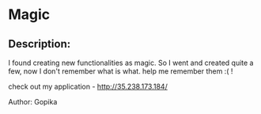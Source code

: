 
# Magic
## Description:
I found creating new functionalities as magic. So I went and created quite a few, now I don't remember what is what. help me remember them :( !

check out my application - http://35.238.173.184/

Author: Gopika

